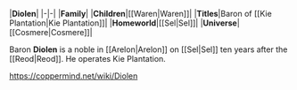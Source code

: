 |**Diolen**|
|-|-|
|**Family**|
|**Children**|[[Waren\|Waren]]|
|**Titles**|Baron of [[Kie Plantation\|Kie Plantation]]|
|**Homeworld**|[[Sel\|Sel]]|
|**Universe**|[[Cosmere\|Cosmere]]|

Baron **Diolen** is a noble in [[Arelon\|Arelon]] on [[Sel\|Sel]] ten years after the [[Reod\|Reod]].
He operates Kie Plantation.



https://coppermind.net/wiki/Diolen